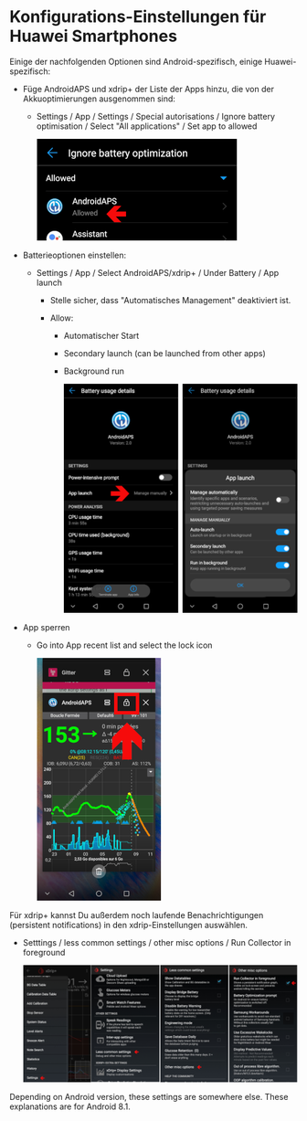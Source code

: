 # Konfigurations-Einstellungen für Huawei Smartphones

Einige der nachfolgenden Optionen sind Android-spezifisch, einige Huawei-spezifisch:

* Füge AndroidAPS und xdrip+ der Liste der Apps hinzu, die von der Akkuoptimierungen ausgenommen sind:
  
  * Settings / App / Settings / Special autorisations / Ignore battery optimisation / Select "All applications" / Set app to allowed
    
    ![Huawei - ignore battery optimization](../images/Huawei_BatteryOptimization.png)

* Batterieoptionen einstellen:
  
  * Settings / App / Select AndroidAPS/xdrip+ / Under Battery / App launch
    
    * Stelle sicher, dass "Automatisches Management" deaktiviert ist.
    * Allow:
      
      * Automatischer Start
      * Secondary launch (can be launched from other apps)
      * Background run
        
        ![Huawei - battery options](../images/Huawei_BatteryOptions.png)

* App sperren
  
  * Go into App recent list and select the lock icon
    
    ![Huawei - lock app](../images/Huawei_LockApp.png)

Für xdrip+ kannst Du außerdem noch laufende Benachrichtigungen (persistent notifications) in den xdrip-Einstellungen auswählen. 

* Setttings / less common settings / other misc options / Run Collector in foreground
  
  ![xdrip+ settings - collector in foreground](../images/xdrip_collector_foreground.png)

Depending on Android version, these settings are somewhere else. These explanations are for Android 8.1.